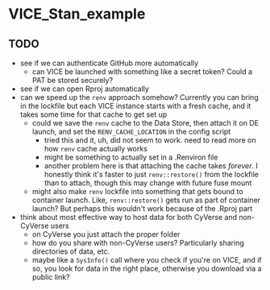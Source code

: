 # VICE_Stan_example

## TODO

- see if we can authenticate GitHub more automatically
    - can VICE be launched with something like a secret token? Could a PAT be stored securely?
- see if we can open Rproj automatically
- can we speed up the `renv` approach somehow? Currently you can bring in the lockfile but each VICE instance starts with a fresh cache, and it takes some time for that cache to get set up
    - could we save the `renv` cache to the Data Store, then attach it on DE launch, and set the `RENV_CACHE_LOCATION` in the config script
        - tried this and it, uh, did not seem to work. need to read more on how `renv` cache actually works
        - might be something to actually set in a .Renviron file
        - another problem here is that attaching the cache takes *forever*. I honestly think it's faster to just `renv::restore()` from the lockfile than to attach, though this may change with future fuse mount
    - might also make `renv` lockfile into something that gets bound to container launch. Like, `renv::restore()` gets run as part of container launch? But perhaps this wouldn't work because of the .Rproj part
- think about most effective way to host data for both CyVerse and non-CyVerse users
    - on CyVerse you just attach the proper folder
    - how do you share with non-CyVerse users? Particularly sharing directories of data, etc.
    - maybe like a `SysInfo()` call where you check if you're on VICE, and if so, you look for data in the right place, otherwise you download via a public link?
